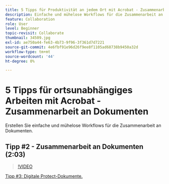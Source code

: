 ```yaml
---
title: 5 Tipps für Produktivität an jedem Ort mit Acrobat - Zusammenarbeit an Dokumenten
description: Einfache und mühelose Workflows für die Zusammenarbeit an Dokumenten erstellen
feature: Collaboration
role: User
level: Beginner
topic-revisit: Collaborate
thumbnail: 34509.jpg
exl-id: ae750a44-fe63-4b73-9f96-3f361d7d7221
source-git-commit: 4e6fbf91e96d26f9ee8f1105ad68738b9450a32d
workflow-type: tm+mt
source-wordcount: '44'
ht-degree: 0%

---
```


# 5 Tipps für ortsunabhängiges Arbeiten mit Acrobat - Zusammenarbeit an Dokumenten

Erstellen Sie einfache und mühelose Workflows für die Zusammenarbeit an Dokumenten.

## Tipp #2 - Zusammenarbeit an Dokumenten (2:03)

>[!VIDEO](https://video.tv.adobe.com/v/34509?quality=12&learn=on&hidetitle=true)

[Tipp #3: Digitale Protect-Dokumente.](protect-digital-documents.md)